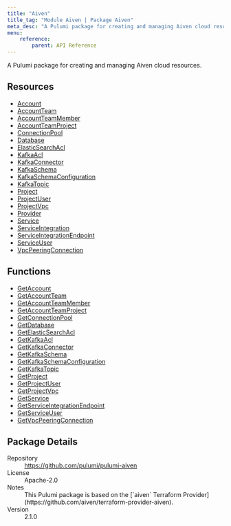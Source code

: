 ```yaml
---
title: "Aiven"
title_tag: "Module Aiven | Package Aiven"
meta_desc: "A Pulumi package for creating and managing Aiven cloud resources."
menu:
    reference:
        parent: API Reference
---
```


<!-- WARNING: this file was generated by Pulumi Docs Generator. -->
<!-- Do not edit by hand unless you're certain you know what you are doing! -->

A Pulumi package for creating and managing Aiven cloud resources.

<h2 id="resources">Resources</h2>
<ul class="api">
    <li><a href="account" title="Account"><span class="symbol resource"></span>Account</a></li>
    <li><a href="accountteam" title="AccountTeam"><span class="symbol resource"></span>AccountTeam</a></li>
    <li><a href="accountteammember" title="AccountTeamMember"><span class="symbol resource"></span>AccountTeamMember</a></li>
    <li><a href="accountteamproject" title="AccountTeamProject"><span class="symbol resource"></span>AccountTeamProject</a></li>
    <li><a href="connectionpool" title="ConnectionPool"><span class="symbol resource"></span>ConnectionPool</a></li>
    <li><a href="database" title="Database"><span class="symbol resource"></span>Database</a></li>
    <li><a href="elasticsearchacl" title="ElasticSearchAcl"><span class="symbol resource"></span>ElasticSearchAcl</a></li>
    <li><a href="kafkaacl" title="KafkaAcl"><span class="symbol resource"></span>KafkaAcl</a></li>
    <li><a href="kafkaconnector" title="KafkaConnector"><span class="symbol resource"></span>KafkaConnector</a></li>
    <li><a href="kafkaschema" title="KafkaSchema"><span class="symbol resource"></span>KafkaSchema</a></li>
    <li><a href="kafkaschemaconfiguration" title="KafkaSchemaConfiguration"><span class="symbol resource"></span>KafkaSchemaConfiguration</a></li>
    <li><a href="kafkatopic" title="KafkaTopic"><span class="symbol resource"></span>KafkaTopic</a></li>
    <li><a href="project" title="Project"><span class="symbol resource"></span>Project</a></li>
    <li><a href="projectuser" title="ProjectUser"><span class="symbol resource"></span>ProjectUser</a></li>
    <li><a href="projectvpc" title="ProjectVpc"><span class="symbol resource"></span>ProjectVpc</a></li>
    <li><a href="provider" title="Provider"><span class="symbol resource"></span>Provider</a></li>
    <li><a href="service" title="Service"><span class="symbol resource"></span>Service</a></li>
    <li><a href="serviceintegration" title="ServiceIntegration"><span class="symbol resource"></span>ServiceIntegration</a></li>
    <li><a href="serviceintegrationendpoint" title="ServiceIntegrationEndpoint"><span class="symbol resource"></span>ServiceIntegrationEndpoint</a></li>
    <li><a href="serviceuser" title="ServiceUser"><span class="symbol resource"></span>ServiceUser</a></li>
    <li><a href="vpcpeeringconnection" title="VpcPeeringConnection"><span class="symbol resource"></span>VpcPeeringConnection</a></li>
</ul>

<h2 id="functions">Functions</h2>
<ul class="api">
    <li><a href="getaccount" title="GetAccount"><span class="symbol function"></span>GetAccount</a></li>
    <li><a href="getaccountteam" title="GetAccountTeam"><span class="symbol function"></span>GetAccountTeam</a></li>
    <li><a href="getaccountteammember" title="GetAccountTeamMember"><span class="symbol function"></span>GetAccountTeamMember</a></li>
    <li><a href="getaccountteamproject" title="GetAccountTeamProject"><span class="symbol function"></span>GetAccountTeamProject</a></li>
    <li><a href="getconnectionpool" title="GetConnectionPool"><span class="symbol function"></span>GetConnectionPool</a></li>
    <li><a href="getdatabase" title="GetDatabase"><span class="symbol function"></span>GetDatabase</a></li>
    <li><a href="getelasticsearchacl" title="GetElasticSearchAcl"><span class="symbol function"></span>GetElasticSearchAcl</a></li>
    <li><a href="getkafkaacl" title="GetKafkaAcl"><span class="symbol function"></span>GetKafkaAcl</a></li>
    <li><a href="getkafkaconnector" title="GetKafkaConnector"><span class="symbol function"></span>GetKafkaConnector</a></li>
    <li><a href="getkafkaschema" title="GetKafkaSchema"><span class="symbol function"></span>GetKafkaSchema</a></li>
    <li><a href="getkafkaschemaconfiguration" title="GetKafkaSchemaConfiguration"><span class="symbol function"></span>GetKafkaSchemaConfiguration</a></li>
    <li><a href="getkafkatopic" title="GetKafkaTopic"><span class="symbol function"></span>GetKafkaTopic</a></li>
    <li><a href="getproject" title="GetProject"><span class="symbol function"></span>GetProject</a></li>
    <li><a href="getprojectuser" title="GetProjectUser"><span class="symbol function"></span>GetProjectUser</a></li>
    <li><a href="getprojectvpc" title="GetProjectVpc"><span class="symbol function"></span>GetProjectVpc</a></li>
    <li><a href="getservice" title="GetService"><span class="symbol function"></span>GetService</a></li>
    <li><a href="getserviceintegrationendpoint" title="GetServiceIntegrationEndpoint"><span class="symbol function"></span>GetServiceIntegrationEndpoint</a></li>
    <li><a href="getserviceuser" title="GetServiceUser"><span class="symbol function"></span>GetServiceUser</a></li>
    <li><a href="getvpcpeeringconnection" title="GetVpcPeeringConnection"><span class="symbol function"></span>GetVpcPeeringConnection</a></li>
</ul>

<h2 id="package-details">Package Details</h2>
<dl class="package-details">
	<dt>Repository</dt>
	<dd><a href="https://github.com/pulumi/pulumi-aiven">https://github.com/pulumi/pulumi-aiven</a></dd>
	<dt>License</dt>
	<dd>Apache-2.0</dd>
	<dt>Notes</dt>
	<dd>This Pulumi package is based on the [`aiven` Terraform Provider](https://github.com/aiven/terraform-provider-aiven).</dd>
	<dt>Version</dt>
	<dd>2.1.0</dd>
</dl>

